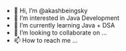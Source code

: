 - 👋 Hi, I’m @akashbeingsky
- 👀 I’m interested in Java Development
- 🌱 I’m currently learning Java + DSA
- 💞️ I’m looking to collaborate on ...
- 📫 How to reach me ...

<!---
kaalkin/kaalkin is a ✨ special ✨ repository because its `README.md` (this file) appears on your GitHub profile.
You can click the Preview link to take a look at your changes.
--->
